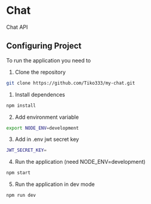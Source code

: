 

# Chat 

Chat API


## Configuring Project

To run the application you need to

1. Clone the repository

```bash
git clone https://github.com/Tiko333/my-chat.git
```

1. Install dependences 

```bash
npm install 
```

2. Add environment variable

```bash
export NODE_ENV=development 
```

3. Add in .env jwt secret key

```bash
JWT_SECRET_KEY=
```

4. Run the application (need NODE_ENV=development) 

```bash
npm start
```

5. Run the application in dev mode

```bash
npm run dev
```